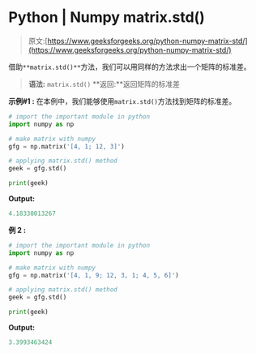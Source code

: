 # Python | Numpy matrix.std()

> 原文:[https://www.geeksforgeeks.org/python-numpy-matrix-std/](https://www.geeksforgeeks.org/python-numpy-matrix-std/)

借助`**matrix.std()**`方法，我们可以用同样的方法求出一个矩阵的标准差。

> **语法:** `matrix.std()`
> **返回:**返回矩阵的标准差

**示例#1 :**
在本例中，我们能够使用`matrix.std()`方法找到矩阵的标准差。

```py
# import the important module in python
import numpy as np

# make matrix with numpy
gfg = np.matrix('[4, 1; 12, 3]')

# applying matrix.std() method
geek = gfg.std()

print(geek)
```

**Output:**

```py
4.18330013267

```

**例 2 :**

```py
# import the important module in python
import numpy as np

# make matrix with numpy
gfg = np.matrix('[4, 1, 9; 12, 3, 1; 4, 5, 6]')

# applying matrix.std() method
geek = gfg.std()

print(geek)
```

**Output:**

```py
3.3993463424

```